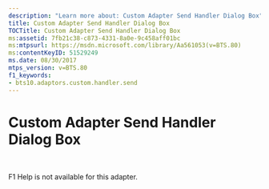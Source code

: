 ```yaml
---
description: "Learn more about: Custom Adapter Send Handler Dialog Box"
title: Custom Adapter Send Handler Dialog Box
TOCTitle: Custom Adapter Send Handler Dialog Box
ms:assetid: 7fb21c38-c873-4331-8a0e-9c458aff01bc
ms:mtpsurl: https://msdn.microsoft.com/library/Aa561053(v=BTS.80)
ms:contentKeyID: 51529249
ms.date: 08/30/2017
mtps_version: v=BTS.80
f1_keywords:
- bts10.adaptors.custom.handler.send
---
```


# Custom Adapter Send Handler Dialog Box

 

F1 Help is not available for this adapter.

